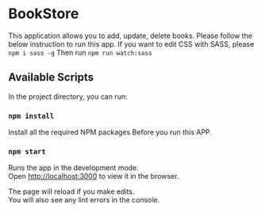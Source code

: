 # BookStore

This application allows you to add, update, delete books.
Please follow the below instruction to run this app.
If you want to edit CSS with SASS, please `npm i sass -g`
Then run `npm run watch:sass`

## Available Scripts

In the project directory, you can run:

### `npm install`

Install all the required NPM packages Before you run this APP.

### `npm start`

Runs the app in the development mode.\
Open [http://localhost:3000](http://localhost:3000) to view it in the browser.

The page will reload if you make edits.\
You will also see any lint errors in the console.
